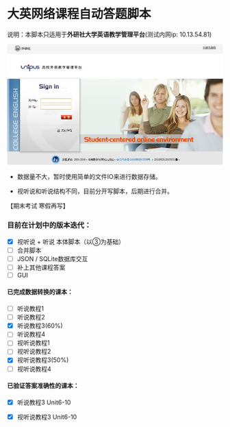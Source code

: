 # 大英网络课程自动答题脚本
说明：本脚本只适用于**外研社大学英语教学管理平台**(测试内网ip: 10.13.54.81)

![外研社大学英语教学管理平台](Resources/外研社大学英语教学管理平台.jpg)

- 数据量不大，暂时使用简单的文件IO来进行数据存储。


- 视听说和听说结构不同，目前分开写脚本，后期进行合并。

【期末考试 寒假再写】

### 目前在计划中的版本迭代：

- [x] 视听说 + 听说 本体脚本（以③为基础）
- [ ] 合并脚本
- [ ] JSON / SQLite数据库交互
- [ ] 补上其他课程答案
- [ ] GUI

#### 已完成数据转换的课本：

- [ ] 听说教程1
- [ ] 听说教程2
- [x] 听说教程3(60%)
- [ ] 听说教程4
- [ ] 视听说教程1
- [ ] 视听说教程2
- [x] 视听说教程3(50%)
- [ ] 视听说教程4

#### 已验证答案准确性的课本：

- [x] 听说教程3 Unit6-10
- [x] 视听说教程3 Unit6-10


